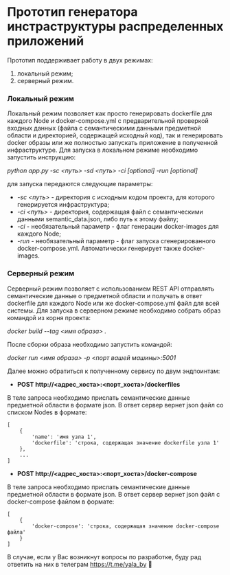 # Прототип генератора инстраструктуры распределенных приложений
Прототип поддерживает работу в двух режимах:
1. локальный режим;
2. серверный режим.

### Локальный режим
Локальный режим позволяет как просто генерировать dockerfile для каждого Node и docker-compose.yml с предварительной
проверкой входных данных (файла с семантическими данными предметной области и директорией, содержащей исходный код), так и генерировать
docker образы или же полностью запускать приложение в полученной инфраструктуре.
Для запуска в локальном режиме необходимо запустить инструкцию:

*python app.py -sc <путь> -sd <путь> -ci [optional] -run [optional]*

для запуска передаются следующие параметры:
- *-sc <путь>* - директория с исходным кодом проекта, для которого генерируется инфраструктура;
- *-ci <путь>* - директория, содержащая файл с семантическими данными semantic_data.json, либо путь к этому файлу;
- *-ci* - необязательный параметр - флаг генерации docker-images для каждого Node;
- *-run* - необязательный параметр - флаг запуска сгенерированного docker-compose.yml. Автоматически генерирует также docker-images.

### Серверный режим
Серверный режим позволяет с использованием REST API отправлять семантические данные о предметной области и получать в ответ 
dockerfile для каждого Node или же docker-compose.yml файл для всей системы.
Для запуска в серверном режиме необходимо собрать образ командой из корня проекта: 

*docker build --tag <имя образа> .*

После сборки образа необходимо запустить командой:

*docker run <имя образа> -p <порт вашей машины>:5001*

Далее можно обратиться к полученному сервису по двум эндпоинтам:

- **POST http://<адрес_хоста>:<порт_хоста>/dockerfiles**

В теле запроса необходимо прислать семантические данные предметной области в формате json. 
В ответ сервер вернет json файл со списком Nodes в формате:

```
[
    {
        'name': 'имя узла 1',
        'dockerfile': 'строка, содержащая значение dockerfile узла 1'
    }, 
    ...
]
```

- **POST http://<адрес_хоста>:<порт_хоста>/docker-compose**

В теле запроса необходимо прислать семантические данные предметной области в формате json. 
В ответ сервер вернет json файл с docker-compose файлом в формате:
```
[
    {
        'docker-compose': 'строка, содержащая значение docker-compose файла'
    }
]
```
В случае, если у Вас возникнут вопросы по разработке, буду рад ответить на них в телеграм https://t.me/yala_by 📱